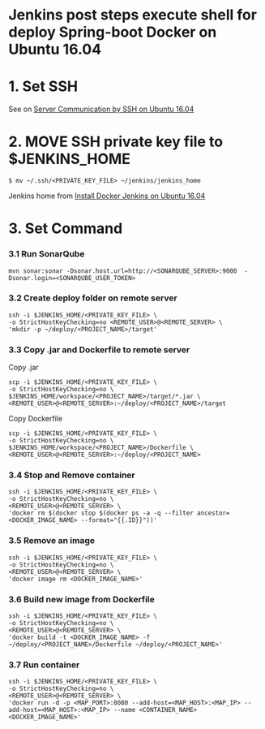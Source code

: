 # Jenkins post steps execute shell for deploy Spring-boot Docker on Ubuntu 16.04 

# 1. Set SSH 

See on [Server Communication by SSH on Ubuntu 16.04](server_communication_by_ssh_on_ubuntu_1604.md)

# 2. MOVE SSH private key file to $JENKINS_HOME 
```
$ mv ~/.ssh/<PRIVATE_KEY_FILE> ~/jenkins/jenkins_home
```
Jenkins home from [Install Docker Jenkins on Ubuntu 16.04](install_docker_jenkins_on_ubuntu_1604.md)

# 3. Set Command

### 3.1 Run SonarQube 
```
mvn sonar:sonar -Dsonar.host.url=http://<SONARQUBE_SERVER>:9000  -Dsonar.login=<SONARQUBE_USER_TOKEN>
```
### 3.2 Create deploy folder on remote server 
```
ssh -i $JENKINS_HOME/<PRIVATE_KEY_FILE> \
-o StrictHostKeyChecking=no <REMOTE_USER>@<REMOTE_SERVER> \
'mkdir -p ~/deploy/<PROJECT_NAME>/target'
```

### 3.3 Copy .jar and Dockerfile to remote server 

Copy .jar
```
scp -i $JENKINS_HOME/<PRIVATE_KEY_FILE> \
-o StrictHostKeyChecking=no \
$JENKINS_HOME/workspace/<PROJECT_NAME>/target/*.jar \
<REMOTE_USER>@<REMOTE_SERVER>:~/deploy/<PROJECT_NAME>/target 
```

Copy Dockerfile
```
scp -i $JENKINS_HOME/<PRIVATE_KEY_FILE> \
-o StrictHostKeyChecking=no \
$JENKINS_HOME/workspace/<PROJECT_NAME>/Dockerfile \
<REMOTE_USER>@<REMOTE_SERVER>:~/deploy/<PROJECT_NAME>
```

### 3.4 Stop and Remove container

```
ssh -i $JENKINS_HOME/<PRIVATE_KEY_FILE> \
-o StrictHostKeyChecking=no \
<REMOTE_USER>@<REMOTE_SERVER> \
'docker rm $(docker stop $(docker ps -a -q --filter ancestor=<DOCKER_IMAGE_NAME> --format="{{.ID}}"))'
```

### 3.5 Remove an image

```
ssh -i $JENKINS_HOME/<PRIVATE_KEY_FILE> \
-o StrictHostKeyChecking=no \
<REMOTE_USER>@<REMOTE_SERVER> \
'docker image rm <DOCKER_IMAGE_NAME>'
```

### 3.6 Build new image from Dockerfile

```
ssh -i $JENKINS_HOME/<PRIVATE_KEY_FILE> \
-o StrictHostKeyChecking=no \
<REMOTE_USER>@<REMOTE_SERVER> \
'docker build -t <DOCKER_IMAGE_NAME> -f ~/deploy/<PROJECT_NAME>/Dockerfile ~/deploy/<PROJECT_NAME>'
```
### 3.7 Run container

```
ssh -i $JENKINS_HOME/<PRIVATE_KEY_FILE> \
-o StrictHostKeyChecking=no \
<REMOTE_USER>@<REMOTE_SERVER> \
'docker run -d -p <MAP_PORT>:8080 --add-host=<MAP_HOST>:<MAP_IP> --add-host=<MAP_HOST>:<MAP_IP> --name <CONTAINER_NAME> <DOCKER_IMAGE_NAME>'
```
